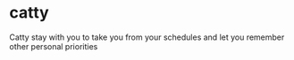 # catty

Catty stay with you to take you from your schedules and let you remember other personal priorities
